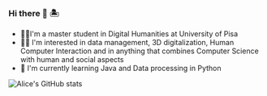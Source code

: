 ### Hi there 👋 🏝

- 👩‍🎓I'm a master student in Digital Humanities at University of Pisa
- 👩‍💻 I'm interested in data management, 3D digitalization, Human Computer Interaction and in anything that combines Computer Science with human and social aspects
- 🧠 I'm currently learning Java and Data processing in Python 

![Alice's GitHub stats](https://github-readme-stats.vercel.app/api?username=alisola21&theme=onedark_icons=true)

